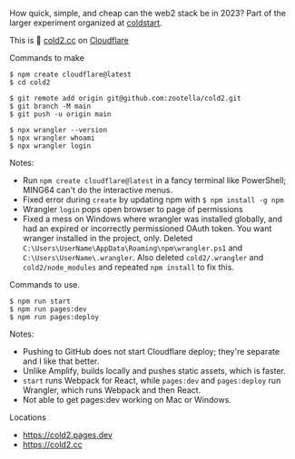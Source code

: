 
How quick, simple, and cheap can the web2 stack be in 2023?
Part of the larger experiment organized at [coldstart](https://github.com/zootella/coldstart).

This is 🍺 [cold2.cc](https://cold2.cc/) on [Cloudflare](https://developers.cloudflare.com/)

Commands to make

```
$ npm create cloudflare@latest
$ cd cold2

$ git remote add origin git@github.com:zootella/cold2.git
$ git branch -M main
$ git push -u origin main

$ npx wrangler --version
$ npx wrangler whoami
$ npx wrangler login
```

Notes:
 * Run `npm create cloudflare@latest` in a fancy terminal like PowerShell; MING64 can't do the interactive menus.
 * Fixed error during `create` by updating npm with `$ npm install -g npm`
 * Wrangler `login` pops open browser to page of permissions
 * Fixed a mess on Windows where wrangler was installed globally, and had an expired or incorrectly permissioned OAuth token. You want wranger installed in the project, only. Deleted `C:\Users\UserName\AppData\Roaming\npm\wrangler.ps1` and `C:\Users\UserName\.wrangler`. Also deleted `cold2/.wrangler` and `cold2/node_modules` and repeated `npm install` to fix this.

Commands to use.

```
$ npm run start
$ npm run pages:dev
$ npm run pages:deploy
```

Notes:
 * Pushing to GitHub does not start Cloudflare deploy; they're separate and I like that better.
 * Unlike Amplify, builds locally and pushes static assets, which is faster.
 * `start` runs Webpack for React, while `pages:dev` and `pages:deploy` run Wrangler, which runs Webpack and then React.
 * Not able to get pages:dev working on Mac or Windows.

Locations

 * https://cold2.pages.dev
 * https://cold2.cc
